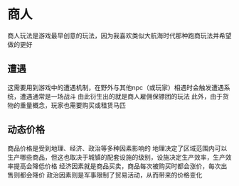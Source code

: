 # 商人

商人玩法是游戏最早创意的玩法，因为我喜欢类似大航海时代那种跑商玩法并希望做的更好

## 遭遇

这需要用到游戏中的遭遇机制，在野外与其他npc（或玩家）相遇时会触发遭遇系统，遭遇通常是一场战斗
由此衍生出的就是商人雇佣保镖团的玩法
此外，由于货物的重量概念，玩家也需要购买或租赁马匹

## 动态价格

商品价格是受到地理、经济、政治等多种因素影响的
地理决定了区域范围内可以生产哪些商品，但这也取决于城镇的配套设施的级别，设施决定生产效率，生产效率提高会降低价格
经济因素就是商品买卖，商品每次被购买时都会涨价，每次出售则都会降价
政治因素则是军事限制了贸易活动，从而带来的价格变化
